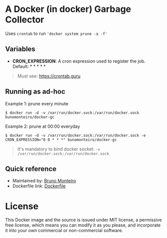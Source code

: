 # A Docker (in docker) Garbage Collector
Uses `crontab` to run `'docker system prune -a -f'`

## Variables
- **CRON_EXPRESSION**: A cron expression used to register the job. Default: * * * * *

> Must see: https://crontab.guru

## Running as ad-hoc
Example 1: prune every minute
```shell
$ docker run -d -v /var/run/docker.sock:/var/run/docker.sock bunomonteiro/docker-gc
```

Example 2: prune at 00:00 everyday
```shell
$ docker run -d -v /var/run/docker.sock:/var/run/docker.sock -e CRON_EXPRESSION="0 0 * * *" bunomonteiro/docker-gc
```

> It's mandatory to bind docker socket: `-v /var/run/docker.sock:/var/run/docker.sock`

## Quick reference
- Maintained by: [Bruno Monteiro](https://github.com/bunomonteiro/docker-gc)
- Dockerfile link: [Dockerfile](https://github.com/bunomonteiro/docker-gc/blob/main/Dockerfile)

# License
This Docker image and the source is issued under MIT license, a permissive free license, which means you can modify it as you please, and incorporate it into your own commercial or non-commercial software.